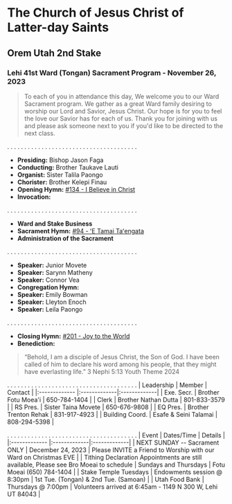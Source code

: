# The Church of Jesus Christ of Latter-day Saints
## Orem Utah 2nd Stake
### Lehi 41st Ward (Tongan) Sacrament Program - November 26, 2023

> To each of you in attendance this day, We welcome you to our Ward Sacrament program. We gather as a great Ward family desiring to worship our Lord and Savior, Jesus Christ. Our hope is for you to feel the love our Savior has for each of us. Thank you for joining with us and please ask someone next to you if you'd like to be directed to the next class. 


. . . . . . . . . . . . . . . . . . . . . . . . . . . . . . . . . . . . . . 
* __Presiding:__ Bishop Jason Faga
* __Conducting:__ Brother Taukave Lauti
* __Organist:__ Sister Talila Paongo
* __Chorister:__ Brother Kelepi Finau
* __Opening Hymn:__ [#134 - I Believe in Christ](https://media.ldscdn.org/pdf/music/hymns/2001-01-1340-i-believe-in-christ-eng.pdf?download=true)
* __Invocation:__  


. . . . . . . . . . . . . . . . . . . . . . . . . . . . . . . . . . . . . . 
* __Ward and Stake Business__
* __Sacrament Hymn:__ [#94 - ʻE Tamai Taʻengata](https://media.ldscdn.org/pdf/music/hymns-tongan/1994-01-0940-o-god-the-eternal-father-ton.pdf?download=true)
* __Administration of the Sacrament__


. . . . . . . . . . . . . . . . . . . . . . . . . . . . . . . . . . . . . . 
* __Speaker:__ Junior Movete
* __Speaker:__ Sarynn Matheny
* __Speaker:__ Connor Vea
* __Congregation Hymn:__
* __Speaker:__ Emily Bowman
* __Speaker:__ Lleyton Enoch
* __Speaker:__ Leila Paongo 


. . . . . . . . . . . . . . . . . . . . . . . . . . . . . . . . . . . . . . 
* __Closing Hymn:__ [#201 - Joy to the World ](https://media.ldscdn.org/pdf/music/hymns/2001-01-2010-joy-to-the-world-eng.pdf?download=true)
* __Benediction:__ 

> “Behold, I am a disciple of Jesus Christ, the Son of God. I have been called of him to declare his word among his people, that they might have everlasting life.”
> 3 Nephi 5:13
> Youth Theme 2024

. . . . . . . . . . . . . . . . . . . . . . . . . . . . . . . . . . . . . . 
| Leadership | Member | Contact  |
|:------------- |:-------------|:-------------|
| Exe. Secr. | Brother Fotu Moea'i | 650-784-1404 |
| Clerk | Brother Nathan Dutta | 801-833-3579  |
| RS Pres. | Sister Taina Movete | 650-676-9808 |
| EQ Pres. | Brother Trenton Rehak | 831-917-4923 |
| Building Coord. | Esafe & Seini Talamai | 808-294-5398 |


. . . . . . . . . . . . . . . . . . . . . . . . . . . . . . . . . . . . . . 
| Event | Dates/Time | Details  |
|:------------- |:-------------|:-------------|
| NEXT SUNDAY -- Sacrament ONLY | December 24, 2023 | Please INVITE a Friend to Worship with our Ward on Christmas EVE |
| Tithing Declaration Appointments are still available, Please see Bro Moeai to schedule | Sundays and Thursdays | Fotu Moeai (650) 784-1404 |
| Stake Temple Tuesdays | Endowments session @ 8:30pm | 1st Tue. (Tongan) & 2nd Tue. (Samoan) |
| Utah Food Bank | Thursdays @ 7:00pm | Volunteers arrived at 6:45am - 1149 N 300 W, Lehi UT 84043  |

